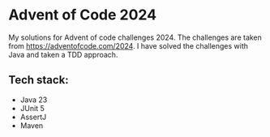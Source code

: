 # Advent of Code 2024

My solutions for Advent of code challenges 2024. 
The challenges are taken from https://adventofcode.com/2024.
I have solved the challenges with Java and taken a TDD approach. 

## Tech stack:
- Java 23
- JUnit 5
- AssertJ
- Maven 